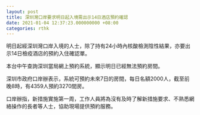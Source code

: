 ```yaml
---
layout: post
title: 深圳灣口岸要求明日起入境需出示14日酒店預約確認
date: 2021-01-04 12:37:23.000000000 +08:00
categories: rthk
---
```


明日起經深圳灣口岸入境的人士，除了持有24小時內核酸檢測陰性結果，亦要出示14日檢疫酒店的預約入住確認單。

本台中午查詢深圳當局網上預約系統，顯示明日已經無法預約房間。

深圳市政府口岸辦表示，系統可預約未來7日的房間，每日名額2000人，截至前晚8時，有4359人預約3270間房。

口岸辦指，新措施實施第一周，工作人員將為沒有及時了解新措施要求、不熟悉網絡操作的長者等人士，協助現場提供預約服務。
